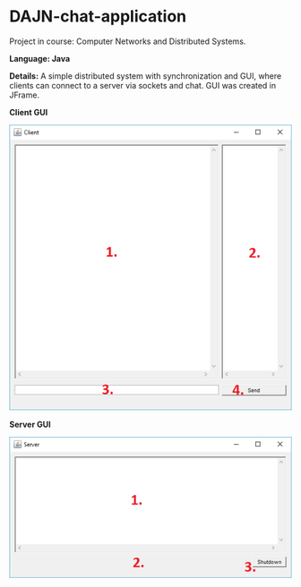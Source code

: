 # DAJN-chat-application
Project in course: Computer Networks and Distributed Systems. 

**Language: Java**

**Details:** A simple distributed system with synchronization and GUI, where clients can connect to a server via sockets and chat. GUI was created in JFrame.

**Client GUI**

![dm](https://github.com/JohanWindahl/DAJN-chat-application/blob/master/png/Client.png)

**Server GUI** 

![dm](https://github.com/JohanWindahl/DAJN-chat-application/blob/master/png/Server.png)


